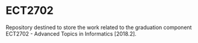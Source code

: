 # ECT2702
Repository destined to store the work related to the graduation component ECT2702 - Advanced Topics in Informatics [2018.2].
